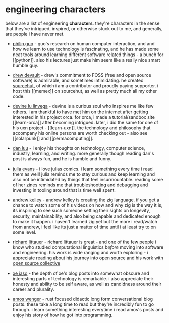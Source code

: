 # engineering characters

below are a list of engineering **characters**. they're characters in the sense
that they've intrigued, inspired, or otherwise stuck out to me, and generally,
are people i have never met.

- [philip guo](https://pg.ucsd.edu/) -  guo's research on human computer
  interaction, and and how we learn to use technology is fascinating, and he
  has made some neat tools around learning different software related things -
  a bunch for [[python]]. also his lectures just make him seem like a really
  nice smart humble guy.

- [drew devault](https://drewdevault.com/) - drew's commitment to FOSS (free
  and open source software) is admirable, and sometimes intimidating. he
  created [sourcehut](https://sr.ht), of which i am a contributor and proudly
  paying supporter.  i host this [[memex]] on sourcehut, as well as pretty much
  all my other code.

- [devine lu linvega](https://wiki.xxiivv.com/) - devine is a curious soul who
  inspires me like few others. i am thankful to have met him on the internet
  after getting interested in his project orca. for orca, i made a
  tutorial/sandbox site [[learn-orca]] after becoming intrigued. later, i did
  the same for one of his uxn project - [[learn-uxn]]. the technology and
  philosophy that accompany his online persona are worth checking out - also
  see [[solarpunk]] and [[permacomputing]].

- [dan luu](https://danluu.com/) - i enjoy his thoughts on technology, computer
  science, industry, learning, and writing. more generally though reading dan's
  post is always fun, and he is humble and funny.

- [julia evans](https://jvns.ca/) - i love julias comics. i learn something
  every time i read them as well! julia reminds me to stay curious and keep
  learning and also not be intimidated by things that feel insurmountable.
  reading some of her zines reminds me that troubleshooting and debugging and
  investing in tooling around that is time well spent.

- [andrew kelley](https://andrewkelley.me/) - andrew kelley is creating the zig
  language. if you get a chance to watch some of his videos on how and why zig
  is the way it is, its inspiring to see such someone setting their sights on
  longevity, security, maintainability, and also being capable and dedicated
  enough to make it happen. i haven't learned zig yet but the more i read/watch
  from andrew, i feel like its just a matter of time until i at least try to on
  some level.

- [richard littauer](https://www.burntfen.com/) - richard littauer is great -
  and one of the few people i know who studied computational linguistics
  _before_ moving into software and engineering. his work is wide ranging and
  worth exploring - i appreciate reading about his journey into open source and
  his work with [open source collective](https://www.oscollective.org/)

- [xe iaso](https://xeiaso.net/) - the depth of xe's blog posts into somewhat
  obscure and interesting parts of technology is remarkable. i also appreciate
  their honesty and ability to be self aware, as well as candidness around
  their career and plurality.

- [amos wenger](https://fasterthanli.me/) - rust focused didactic long form
  conversational blog posts. these take a long time to read but they're
  incredibly fun to go through. i learn something interesting everytime i read
  amos's posts and enjoy his story of how he got into programming.

